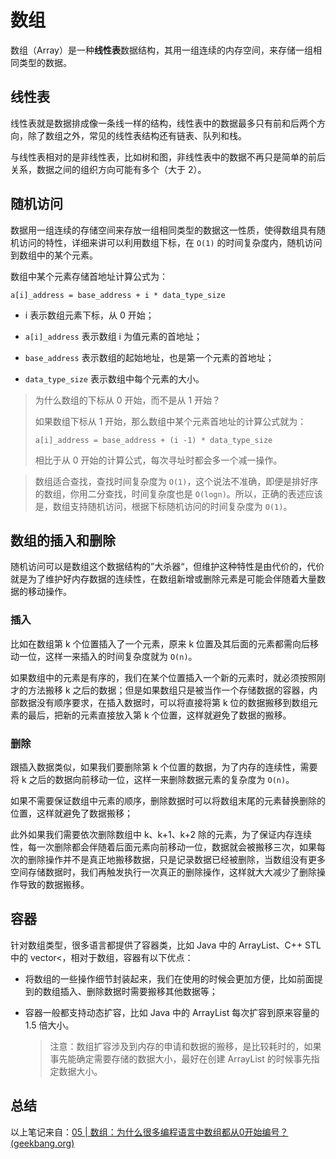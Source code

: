 # 数组

数组（Array）是一种**线性表**数据结构，其用一组连续的内存空间，来存储一组相同类型的数据。

## 线性表

线性表就是数据排成像一条线一样的结构，线性表中的数据最多只有前和后两个方向，除了数组之外，常见的线性表结构还有链表、队列和栈。

与线性表相对的是非线性表，比如树和图，非线性表中的数据不再只是简单的前后关系，数据之间的组织方向可能有多个（大于 2）。

## 随机访问

数据用一组连续的存储空间来存放一组相同类型的数据这一性质，使得数组具有随机访问的特性，详细来讲可以利用数组下标，在 `O(1)` 的时间复杂度内，随机访问到数组中的某个元素。

数组中某个元素存储首地址计算公式为：

```
a[i]_address = base_address + i * data_type_size
```

- i 表示数组元素下标，从 0 开始；
- `a[i]_address` 表示数组 i 为值元素的首地址；

- `base_address` 表示数组的起始地址，也是第一个元素的首地址；
- `data_type_size` 表示数组中每个元素的大小。



> 为什么数组的下标从 0 开始，而不是从 1 开始？
>
> 如果数组下标从 1 开始，那么数组中某个元素首地址的计算公式就为：
>
> ```
> a[i]_address = base_address + (i -1) * data_type_size
> ```
>
> 相比于从 0 开始的计算公式，每次寻址时都会多一个减一操作。



> 数组适合查找，查找时间复杂度为 `O(1)`，这个说法不准确，即便是排好序的数组，你用二分查找，时间复杂度也是 `O(logn)`。所以，正确的表述应该是，数组支持随机访问，根据下标随机访问的时间复杂度为 `O(1)`。

## 数组的插入和删除

随机访问可以是数组这个数据结构的”大杀器“，但维护这种特性是由代价的，代价就是为了维护好内存数据的连续性，在数组新增或删除元素是可能会伴随着大量数据的移动操作。

### 插入

比如在数组第 k 个位置插入了一个元素，原来 k 位置及其后面的元素都需向后移动一位，这样一来插入的时间复杂度就为 `O(n)`。

如果数组中的元素是有序的，我们在某个位置插入一个新的元素时，就必须按照刚才的方法搬移 k 之后的数据；但是如果数组只是被当作一个存储数据的容器，内部数据没有顺序要求，在插入数据时，可以将直接将第 k 位的数据搬移到数组元素的最后，把新的元素直接放入第 k 个位置，这样就避免了数据的搬移。

### 删除

跟插入数据类似，如果我们要删除第 k 个位置的数据，为了内存的连续性，需要将 k 之后的数据向前移动一位，这样一来删除数据元素的复杂度为 `O(n)`。

如果不需要保证数组中元素的顺序，删除数据时可以将数组末尾的元素替换删除的位置，这样就避免了数据搬移；

此外如果我们需要依次删除数组中 k、k+1、k+2 除的元素，为了保证内存连续性，每一次删除都会伴随着后面元素向前移动一位，数据就会被搬移三次，如果每次的删除操作并不是真正地搬移数据，只是记录数据已经被删除，当数组没有更多空间存储数据时，我们再触发执行一次真正的删除操作，这样就大大减少了删除操作导致的数据搬移。

## 容器

针对数组类型，很多语言都提供了容器类，比如 Java 中的 ArrayList、C++ STL 中的 vector<，相对于数组，容器有以下优点：

- 将数组的一些操作细节封装起来，我们在使用的时候会更加方便，比如前面提到的数组插入、删除数据时需要搬移其他数据等；

- 容器一般都支持动态扩容，比如 Java 中的 ArrayList 每次扩容到原来容量的 1.5 倍大小。

  > 注意：数组扩容涉及到内存的申请和数据的搬移，是比较耗时的，如果事先能确定需要存储的数据大小，最好在创建 ArrayList 的时候事先指定数据大小。

## 总结

以上笔记来自：[05 | 数组：为什么很多编程语言中数组都从0开始编号？ (geekbang.org)](https://time.geekbang.org/column/article/40961)

